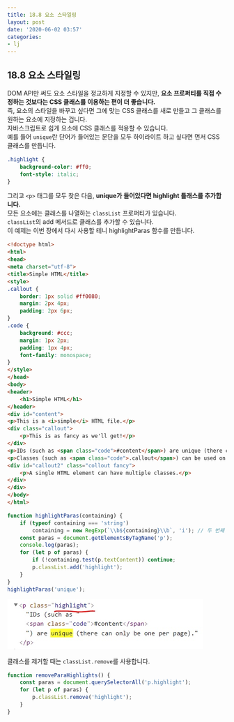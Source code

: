 ```yaml
---
title: 18.8 요소 스타일링
layout: post
date: '2020-06-02 03:57'
categories:
- lj
---
```


## 18.8 요소 스타일링

DOM API만 써도 요소 스타일을 정교하게 지정할 수 있지만, **요소 프로퍼티를 직접 수정하는 것보다는 
CSS 클래스를 이용하는 편이 더 좋습니다.**  
즉, 요소의 스타일을 바꾸고 싶다면 그에 맞는 CSS 클래스를 새로 만들고 그 클래스를 원하는 요소에 
지정하는 겁니다.  
자바스크립트로 쉽게 요소에 CSS 클래스를 적용할 수 있습니다.  
예를 들어 `unique`란 단어가 들어있는 문단을 모두 하이라이트 하고 싶다면 먼저 CSS 클래스를 
만듭니다.

```css
.highlight {
    background-color: #ff0;
    font-style: italic;
}
```

그리고 `<p>` 태그를 모두 찾은 다음, **unique가 들어있다면 highlight 틀래스를 추가합니다.**  
모든 요소에는 클래스를 나열하는 `classList` 프로퍼티가 있습니다.  
`classList`의 add 메서드로 클래스를 추가할 수 있습니다.  
이 예제는 이번 장에서 다시 사용할 테니 highlightParas 함수를 만듭니다.

```html
<!doctype html>
<html>
<head>
<meta charset="utf-8">
<title>Simple HTML</title>
<style>
.callout {
    border: 1px solid #ff0080;
    margin: 2px 4px;
    padding: 2px 6px;
}
.code {
    background: #ccc;
    margin: 1px 2px;
    padding: 1px 4px;
    font-family: monospace;
}
</style>
</head>
<body>
<header>
    <h1>Simple HTML</h1>
</header>
<div id="content">
<p>This is a <i>simple</i> HTML file.</p>
<div class="callout">
    <p>This is as fancy as we'll get!</p>
</div>
<p>IDs (such as <span class="code">#content</span>) are unique (there can only be one per page).</p>
<p>Classes (such as <span class="code">.callout</span>) can be used on many elements.</p>
<div id="callout2" class="collout fancy">
    <p>A single HTML element can have multiple classes.</p>
</div>
</div>
</body>
</html>
```

```javascript
function highlightParas(containing) {
    if (typeof containing === 'string')
        containing = new RegExp(`\\b${containing}\\b`, 'i'); // 두 번째 인자는 플래그
    const paras = document.getElementsByTagName('p');
    console.log(paras);
    for (let p of paras) {
        if (!containing.test(p.textContent)) continue;
        p.classList.add('highlight');
    }
}
highlightParas('unique');
```

![](/static/img/learningjs/image192.jpg)

클래스를 제거할 때는 `classList.remove`를 사용합니다.

```javascript
function removeParaHighlights() {
    const paras = document.querySelectorAll('p.highlight');
    for (let p of paras) {
        p.classList.remove('highlight');
    }
}
```













